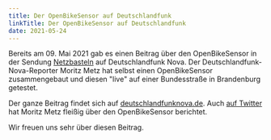 ```yaml
---
title: Der OpenBikeSensor auf Deutschlandfunk
linkTitle: Der OpenBikeSensor auf Deutschlandfunk
date: 2021-05-24
---
```


Bereits am 09. Mai 2021 gab es einen Beitrag über den OpenBikeSensor in der Sendung [Netzbasteln](https://www.deutschlandfunknova.de/serien/netzbasteln) auf Deutschlandfunk Nova.
Der Deutschlandfunk-Nova-Reporter Moritz Metz hat selbst einen OpenBikeSensor zusammengebaut und diesen "live" auf einer Bundesstraße in Brandenburg getestet.

Der ganze Beitrag findet sich auf [deutschlandfunknova.de](https://www.deutschlandfunknova.de/beitrag/radsicherheit-abstandsmesser-selber-bauen).
Auch [auf Twitter](https://twitter.com/netzbasteln) hat Moritz Metz fleißig über den OpenBikeSensor berichtet.

Wir freuen uns sehr über diesen Beitrag.
